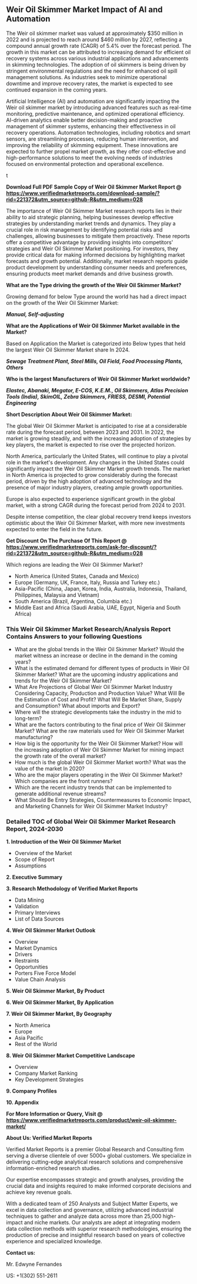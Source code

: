 <h2>Weir Oil Skimmer Market Impact of AI and Automation</h2><p>The Weir oil skimmer market was valued at approximately $350 million in 2022 and is projected to reach around $460 million by 2027, reflecting a compound annual growth rate (CAGR) of 5.4% over the forecast period. The growth in this market can be attributed to increasing demand for efficient oil recovery systems across various industrial applications and advancements in skimming technologies. The adoption of oil skimmers is being driven by stringent environmental regulations and the need for enhanced oil spill management solutions. As industries seek to minimize operational downtime and improve recovery rates, the market is expected to see continued expansion in the coming years.</p><p>Artificial Intelligence (AI) and automation are significantly impacting the Weir oil skimmer market by introducing advanced features such as real-time monitoring, predictive maintenance, and optimized operational efficiency. AI-driven analytics enable better decision-making and proactive management of skimmer systems, enhancing their effectiveness in oil recovery operations. Automation technologies, including robotics and smart sensors, are streamlining processes, reducing human intervention, and improving the reliability of skimming equipment. These innovations are expected to further propel market growth, as they offer cost-effective and high-performance solutions to meet the evolving needs of industries focused on environmental protection and operational excellence.</p>t</p><p id="" class=""><strong>Download Full PDF Sample Copy of Weir Oil Skimmer Market Report @ <a href="https://www.verifiedmarketreports.com/download-sample/?rid=221372&utm_source=github-R&utm_medium=028" target="_blank">https://www.verifiedmarketreports.com/download-sample/?rid=221372&utm_source=github-R&utm_medium=028</a></strong></p><p>The importance of&nbsp;Weir Oil Skimmer Market research reports lies in their ability to aid strategic planning, helping businesses develop effective strategies by understanding market trends and dynamics. They play a crucial role in risk management by identifying potential risks and challenges, allowing businesses to mitigate them proactively. These reports offer a competitive advantage by providing insights into competitors' strategies and Weir Oil Skimmer Market positioning. For investors, they provide critical data for making informed decisions by highlighting market forecasts and growth potential. Additionally, market research reports guide product development by understanding consumer needs and preferences, ensuring products meet market demands and drive business growth.</p><p><strong>What are the&nbsp;Type driving the growth of the Weir Oil Skimmer Market?</strong></p><p id="" class="">Growing demand for below Type around the world has had a direct impact on the growth of the Weir Oil Skimmer Market:</p><em><strong>Manual, Self-adjusting</strong></em></p><strong>What are the&nbsp;Applications&nbsp;of Weir Oil Skimmer Market available in the Market?</strong></p><p id="" class="">Based on Application the Market is categorized into Below types that held the largest Weir Oil Skimmer Market share In 2024.</p><em><strong>Sewage Treatment Plant, Steel Mills, Oil Field, Food Processing Plants, Others</strong></em></p><strong>Who is the largest Manufacturers of Weir Oil Skimmer Market worldwide?</strong></p><p><em><strong>Elastec, Abanaki, Megator, E-COS, K.E.M., Oil Skimmers, Atlas Precision Tools (India), SkimOIL, Zebra Skimmers, FRIESS, DESMI, Potential Engineering</strong></em></p><p id="" class=""><strong>Short Description About Weir Oil Skimmer Market:</strong></p><p>The global Weir Oil Skimmer Market is anticipated to rise at a considerable rate during the forecast period, between 2023 and 2031. In 2022, the market is growing steadily, and with the increasing adoption of strategies by key players, the market is expected to rise over the projected horizon.</p><p>North America, particularly the United States, will continue to play a pivotal role in the market's development. Any changes in the United States could significantly impact the Weir Oil Skimmer Market growth trends. The market in North America is projected to grow considerably during the forecast period, driven by the high adoption of advanced technology and the presence of major industry players, creating ample growth opportunities.</p><p>Europe is also expected to experience significant growth in the global market, with a strong CAGR during the forecast period from 2024 to 2031.</p><p>Despite intense competition, the clear global recovery trend keeps investors optimistic about the Weir Oil Skimmer Market, with more new investments expected to enter the field in the future.</p><p id="" class=""><strong>Get Discount On The Purchase Of This Report @ <a href="https://www.verifiedmarketreports.com/ask-for-discount/?rid=221372&utm_source=github-R&utm_medium=028" target="_blank">https://www.verifiedmarketreports.com/ask-for-discount/?rid=221372&utm_source=github-R&utm_medium=028</a></strong></p>Which regions are leading the Weir Oil Skimmer Market?</p><ul><li>North America (United States, Canada and Mexico)</li><li>Europe (Germany, UK, France, Italy, Russia and Turkey etc.)</li><li>Asia-Pacific (China, Japan, Korea, India, Australia, Indonesia, Thailand, Philippines, Malaysia and Vietnam)</li><li>South America (Brazil, Argentina, Columbia etc.)</li><li>Middle East and Africa (Saudi Arabia, UAE, Egypt, Nigeria and South Africa)</li></ul><h3 id="" class="">This Weir Oil Skimmer Market Research/Analysis Report Contains Answers to your following Questions</h3><ul><li>What are the global trends in the Weir Oil Skimmer Market? Would the market witness an increase or decline in the demand in the coming years?</li><li>What is the estimated demand for different types of products in Weir Oil Skimmer Market? What are the upcoming industry applications and trends for the Weir Oil Skimmer Market?</li><li>What Are Projections of Global Weir Oil Skimmer Market Industry Considering Capacity, Production and Production Value? What Will Be the Estimation of Cost and Profit? What Will Be Market Share, Supply and Consumption? What about imports and Export?</li><li>Where will the strategic developments take the industry in the mid to long-term?</li><li>What are the factors contributing to the final price of Weir Oil Skimmer Market? What are the raw materials used for Weir Oil Skimmer Market manufacturing?</li><li>How big is the opportunity for the Weir Oil Skimmer Market? How will the increasing adoption of Weir Oil Skimmer Market for mining impact the growth rate of the overall market?</li><li>How much is the global Weir Oil Skimmer Market worth? What was the value of the market In 2020?</li><li>Who are the major players operating in the Weir Oil Skimmer Market? Which companies are the front runners?</li><li>Which are the recent industry trends that can be implemented to generate additional revenue streams?</li><li>What Should Be Entry Strategies, Countermeasures to Economic Impact, and Marketing Channels for Weir Oil Skimmer Market Industry?</li></ul><h3 id="" class="">Detailed TOC of Global Weir Oil Skimmer Market Research Report, 2024-2030</h3><p id="" class=""><strong>1. Introduction of the Weir Oil Skimmer Market</strong></p><ul><li>Overview of the Market</li><li>Scope of Report</li><li>Assumptions</li></ul><p id="" class=""><strong>2. Executive Summary</strong></p><p id="" class=""><strong>3. Research Methodology of Verified Market Reports</strong></p><ul><li>Data Mining</li><li>Validation</li><li>Primary Interviews</li><li>List of Data Sources</li></ul><p id="" class=""><strong>4. Weir Oil Skimmer Market Outlook</strong></p><ul><li>Overview</li><li>Market Dynamics</li><li>Drivers</li><li>Restraints</li><li>Opportunities</li><li>Porters Five Force Model</li><li>Value Chain Analysis</li></ul><p id="" class=""><strong>5. Weir Oil Skimmer Market, By Product</strong></p><p id="" class=""><strong>6. Weir Oil Skimmer Market, By Application</strong></p><p id="" class=""><strong>7. Weir Oil Skimmer Market, By Geography</strong></p><ul><li>North America</li><li>Europe</li><li>Asia Pacific</li><li>Rest of the World</li></ul><p id="" class=""><strong>8. Weir Oil Skimmer Market Competitive Landscape</strong></p><ul><li>Overview</li><li>Company Market Ranking</li><li>Key Development Strategies</li></ul><p id="" class=""><strong>9. Company Profiles</strong></p><p id="" class=""><strong>10. Appendix</strong></p><p id="" class=""><strong>For More Information or Query, Visit @ <a href="https://www.verifiedmarketreports.com/product/weir-oil-skimmer-market/" target="_blank">https://www.verifiedmarketreports.com/product/weir-oil-skimmer-market/</a></strong></p><p id="" class=""><strong>About Us: Verified Market Reports</strong></p><p id="" class="">Verified Market Reports is a premier Global Research and Consulting firm serving a diverse clientele of over 5000+ global customers. We specialize in delivering cutting-edge analytical research solutions and comprehensive information-enriched research studies.</p><p id="" class="">Our expertise encompasses strategic and growth analyses, providing the crucial data and insights required to make informed corporate decisions and achieve key revenue goals.</p><p id="" class="">With a dedicated team of 250 Analysts and Subject Matter Experts, we excel in data collection and governance, utilizing advanced industrial techniques to gather and analyze data across more than 25,000 high-impact and niche markets. Our analysts are adept at integrating modern data collection methods with superior research methodologies, ensuring the production of precise and insightful research based on years of collective experience and specialized knowledge.</p><p id="" class=""><strong>Contact us:</strong></p><p id="" class="">Mr. Edwyne Fernandes</p><p id="" class="">US: +1(302) 551-2611</p>